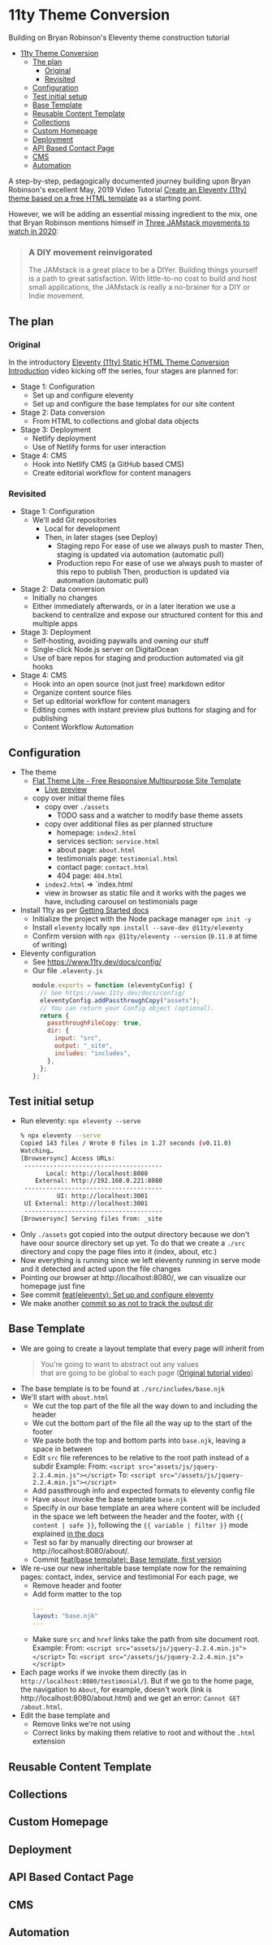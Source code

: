 # 11ty Theme Conversion

Building on Bryan Robinson's Eleventy theme construction tutorial

- [11ty Theme Conversion](#11ty-theme-conversion)
  - [The plan](#the-plan)
    - [Original](#original)
    - [Revisited](#revisited)
  - [Configuration](#configuration)
  - [Test initial setup](#test-initial-setup)
  - [Base Template](#base-template)
  - [Reusable Content Template](#reusable-content-template)
  - [Collections](#collections)
  - [Custom Homepage](#custom-homepage)
  - [Deployment](#deployment)
  - [API Based Contact Page](#api-based-contact-page)
  - [CMS](#cms)
  - [Automation](#automation)

A step-by-step, pedagogically documented journey building upon Bryan Robinson's excellent May, 2019 Video Tutorial [Create an Eleventy (11ty) theme based on a free HTML template](https://bryanlrobinson.com/blog/create-11ty-theme-from-static-html-template/) as a starting point.

However, we will be adding an essential missing ingredient to the mix, one that Bryan Robinson mentions himself in [Three JAMstack movements to watch in 2020](https://bryanlrobinson.com/blog/three-jamstack-concepts-to-watch-in-2020/):

> ### A DIY movement reinvigorated
>
> The JAMstack is a great place to be a DIYer. Building things yourself is a path to great satisfaction. With little-to-no cost to build and host small applications, the JAMstack is really a no-brainer for a DIY or Indie movement.

## The plan

### Original

In the introductory [Eleventy (11ty) Static HTML Theme Conversion Introduction](https://youtu.be/z-o1W9ijUhI) video kicking off the series, four stages are planned for:

- Stage 1: Configuration
  - Set up and configure eleventy
  - Set up and configure the base templates for our site content
- Stage 2: Data conversion
  - From HTML to collections and global data objects
- Stage 3: Deployment
  - Netlify deployment
  - Use of Netlify forms for user interaction
- Stage 4: CMS
  - Hook into Netlify CMS (a GitHub based CMS)
  - Create editorial workflow for content managers

### Revisited

- Stage 1: Configuration
  - We'll add Git repositories
    - Local for development
    - Then, in later stages (see Deploy)
      - Staging repo
        For ease of use we always push to master
        Then, staging is updated via automation (automatic pull)
      - Production repo
        For ease of use we always push to master of this repo to publish
        Then, production is updated via automation (automatic pull)
- Stage 2: Data conversion
  - Initially no changes
  - Either immediately afterwards, or in a later iteration
    we use a backend to centralize and expose our structured content
    for this and multiple apps
- Stage 3: Deployment
  - Self-hosting, avoiding paywalls and owning our stuff
  - Single-click Node.js server on DigitalOcean
  - Use of bare repos for staging and production
    automated via git hooks
- Stage 4: CMS
  - Hook into an open source (not just free) markdown editor
  - Organize content source files
  - Set up editorial workflow for content managers
  - Editing comes with instant preview
    plus buttons for staging and for publishing
  - Content Workflow Automation

## Configuration

- The theme
  - [Flat Theme Lite - Free Responsive Multipurpose Site Template](https://themehunt.com/item/1524965-flat-theme-lite-free-responsive-multipurpose-site-template)
    - [Live preview](http://themehunt.com/item/1524965-flat-theme-lite-free-responsive-multipurpose-site-template/preview)
  - copy over initial theme files
    - copy over `./assets`
      - TODO sass and a watcher to modify base theme assets
    - copy over additional files as per planned structure
      - homepage: `index2.html`
      - services section: `service.html`
      - about page: `about.html`
      - testimonials page: `testimonial.html`
      - contact page: `contact.html`
      - 404 page: `404.html`
    - `index2.html` => `index.html
    - view in browser as static file and it works with the pages we have,
      including carousel on testimonials page
- Install 11ty as per [Getting Started docs](https://www.11ty.dev/docs/getting-started/)
  - Initialize the project with the Node package manager `npm init -y`
  - Install `eleventy` locally `npm install --save-dev @11ty/eleventy`
  - Confirm version with `npx @11ty/eleventy --version` (`0.11.0` at time of writing)
- Eleventy configuration
  - See https://www.11ty.dev/docs/config/
  - Our file `.eleventy.js`
    ```javascript
    module.exports = function (eleventyConfig) {
      // See https://www.11ty.dev/docs/config/
      eleventyConfig.addPassthroughCopy("assets");
      // You can return your Config object (optional).
      return {
        passthroughFileCopy: true,
        dir: {
          input: "src",
          output: "_site",
          includes: "includes",
        },
      };
    };
    ```

## Test initial setup

- Run eleventy: `npx eleventy --serve`
  ```bash
  % npx eleventy --serve
  Copied 143 files / Wrote 0 files in 1.27 seconds (v0.11.0)
  Watching…
  [Browsersync] Access URLs:
   --------------------------------------
         Local: http://localhost:8080
      External: http://192.168.0.221:8080
   --------------------------------------
            UI: http://localhost:3001
   UI External: http://localhost:3001
   --------------------------------------
  [Browsersync] Serving files from: _site
  ```
- Only `./assets` got copied into the output directory
  because we don't have oour source directory set up yet.
  To do that we create a `./src` directory
  and copy the page files into it (index, about, etc.)
- Now everything is running since we left eleventy running in serve mode
  and it detected and acted upon the file changes
- Pointing our browser at http://localhost:8080/,
  we can visualize our homepage just fine
- See commit [feat(eleventy): Set up and configure eleventy](https://github.com/demystifying-dev/11ty-theme-conversion/commit/9aa30636a8ee4044d7b39b19f4f63dba09680a72)
- We make another [commit so as not to track the output dir](https://github.com/demystifying-dev/11ty-theme-conversion/commit/f7ad75ee64f5eb809ffd56b3a9cfab080e9221b1)

## Base Template

- We are going to create a layout template that every page will inherit from
  > You're going to want to abstract out any values  
  > that are going to be global to each page ([Original tutorial video](https://youtu.be/iWivBpYmOaQ))
- The base template is to be found at `./src/includes/base.njk`
- We'll start with `about.html`
  - We cut the top part of the file all the way down to and including the header
  - We cut the bottom part of the file all the way up to the start of the footer
  - We paste both the top and bottom parts into `base.njk`, leaving a space in between
  - Edit `src` file references to be relative to the root path instead of a subdir
    Example:
    From: `<script src="assets/js/jquery-2.2.4.min.js"></script>`
    To: `<script src="/assets/js/jquery-2.2.4.min.js"></script>`
  - Add passthrough info and expected formats to eleventy config file
  - Have `about` invoke the base template `base.njk`
  - Specify in our base template an area where content will be included
    in the space we left between the header and the footer, with
    `{{ content | safe }}`, following the `{{ variable | filter }}` mode explained [in the docs](https://www.11ty.dev/docs/languages/nunjucks/#filters)
  - Test so far by manually directing our browser at http://localhost:8080/about/.
  - Commit [feat(base template): Base template, first version](https://github.com/demystifying-dev/11ty-theme-conversion/commit/065a69e7cdc194db2566d38517cfa5238e34033d)
- We re-use our new inheritable base template now for the remaining pages: contact, index, service and testimonial For each page, we
  - Remove header and footer
  - Add form matter to the top
    ```yaml
    ---
    layout: "base.njk"
    ---

    ```
  - Make sure `src` and `href` links take the path from site document root. Example:
    From: `<script src="assets/js/jquery-2.2.4.min.js"></script>`
    To: `<script src="/assets/js/jquery-2.2.4.min.js"></script>`
- Each page works if we invoke them directly (as in `http://localhost:8080/testimonial/`).
  But if we go to the home page, the navigation to `About`, for example,
  doesn't work (link is http://localhost:8080/about.html) and we get an error: `Cannot GET /about.html`.
- Edit the base template and
  - Remove links we're not using
  - Correct links by making them relative to root and without the `.html` extension

## Reusable Content Template

## Collections

## Custom Homepage

## Deployment

## API Based Contact Page

## CMS

## Automation
